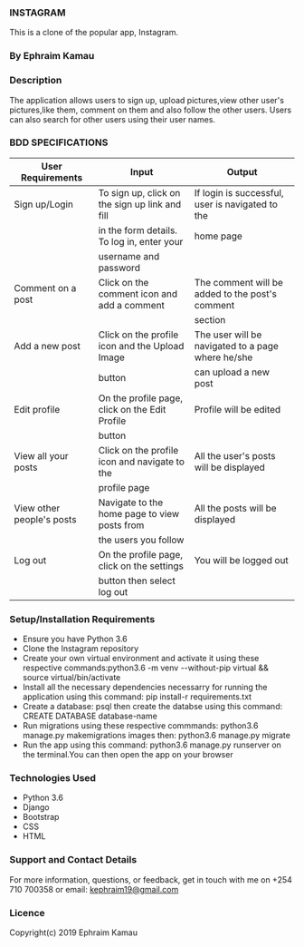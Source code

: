 ### INSTAGRAM
This is a clone of the popular app, Instagram.

### By Ephraim Kamau

### Description
The application allows users to sign up, upload pictures,view other user's pictures,like them, comment on them and also follow the other users. Users can also search for other users using their user names.

### BDD SPECIFICATIONS
|        User Requirements  |           Input                                 |           Output                                  |
|---------------------------|-------------------------------------------------|---------------------------------------------------|
| Sign up/Login             | To sign up, click on the sign up link and fill  | If login is successful, user is navigated to the  |
|                           | in the form details. To log in, enter your      | home page                                         |
|                           | username and password                           |                                                   |
| Comment on a post         | Click on the comment icon and add a comment     | The comment will be added to the post's comment   |
|                           |                                                 | section                                           |
| Add a new post            | Click on the profile icon and the Upload Image  | The user will be navigated to a page where he/she |
|                           | button                                          | can upload a new post                             |
| Edit profile              | On the profile page, click on the Edit Profile  | Profile will be edited                            |
|                           | button                                          |                                                   |
| View all your posts       | Click on the profile icon and navigate to the   | All the user's posts will be displayed            |
|                           | profile page                                    |                                                   |
| View other people's posts | Navigate to the home page to view posts from    | All the posts will be displayed                   |
|                           | the users you follow                            |                                                   |
| Log out                   | On the profile page, click on the settings      | You will be logged out                            |
|                           | button then select log out                      |                                                   |


### Setup/Installation Requirements
<ul>
<li>Ensure you have Python 3.6</li>
<li>Clone the Instagram repository</li>
<li>Create your own virtual environment and activate it using these respective commands:python3.6 -m venv --without-pip virtual && source virtual/bin/activate</li>
<li>Install all the necessary dependencies necessarry for running the application using this command: pip install-r requirements.txt</li>
<li>Create a database: psql then create the databse using this command: CREATE DATABASE     database-name </li>
<li>Run migrations using these respective commmands: python3.6 manage.py makemigrations images then: python3.6 manage.py migrate</li>
<li>Run the app using this command: python3.6 manage.py runserver on the terminal.You can then open the app on your browser</li>
</ul>

### Technologies Used
<ul>
<li>Python 3.6</li>
<li>Django</li>
<li>Bootstrap</li>
<li>CSS</li>
<li>HTML</li>
</ul>

### Support and Contact Details
For more information, questions, or feedback, get in touch with me on +254 710 700358 or email: kephraim19@gmail.com

### Licence
Copyright(c) 2019 Ephraim Kamau
